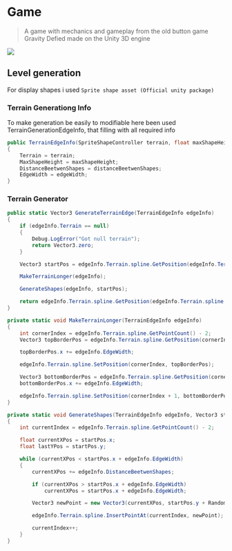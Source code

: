 # Game

>A game with mechanics and gameplay from the old button game Gravity Defied made on the Unity 3D engine

![](https://vgtimes.ru/uploads/posts/2020-07/thumbs/1594285914_d6c1a6becad08caf939b23ccf74c222f_fgraphic.jpg)

##  Level generation

For display shapes i used `Sprite shape asset (Official unity package)`


### Terrain Generationg Info
To make generation be easily to modifiable here been used TerrainGenerationEdgeInfo, that filling with all required info


```csharp
public TerrainEdgeInfo(SpriteShapeController terrain, float maxShapeHeight, float edgeWidth, float distanceBeetwenShapes)
{
    Terrain = terrain;
    MaxShapeHeight = maxShapeHeight;
    DistanceBeetwenShapes = distanceBeetwenShapes;
    EdgeWidth = edgeWidth;
}
```

### Terrain Generator

```csharp
public static Vector3 GenerateTerrainEdge(TerrainEdgeInfo edgeInfo)
{
    if (edgeInfo.Terrain == null)
    {
        Debug.LogError("Got null terrain");
        return Vector3.zero;
    }

    Vector3 startPos = edgeInfo.Terrain.spline.GetPosition(edgeInfo.Terrain.spline.GetPointCount() - 2);

    MakeTerrainLonger(edgeInfo);

    GenerateShapes(edgeInfo, startPos);

    return edgeInfo.Terrain.spline.GetPosition(edgeInfo.Terrain.spline.GetPointCount() - 3);
}
```

```csharp
private static void MakeTerrainLonger(TerrainEdgeInfo edgeInfo)
{
    int cornerIndex = edgeInfo.Terrain.spline.GetPointCount() - 2;
    Vector3 topBorderPos = edgeInfo.Terrain.spline.GetPosition(cornerIndex);

    topBorderPos.x += edgeInfo.EdgeWidth;

    edgeInfo.Terrain.spline.SetPosition(cornerIndex, topBorderPos);

    Vector3 bottomBorderPos = edgeInfo.Terrain.spline.GetPosition(cornerIndex + 1);
    bottomBorderPos.x += edgeInfo.EdgeWidth;

    edgeInfo.Terrain.spline.SetPosition(cornerIndex + 1, bottomBorderPos);
}
```

```csharp
private static void GenerateShapes(TerrainEdgeInfo edgeInfo, Vector3 startPos)
{
    int currentIndex = edgeInfo.Terrain.spline.GetPointCount() - 2;

    float currentXPos = startPos.x;
    float lastYPos = startPos.y;

    while (currentXPos < startPos.x + edgeInfo.EdgeWidth)
    {
        currentXPos += edgeInfo.DistanceBeetwenShapes;

        if (currentXPos > startPos.x + edgeInfo.EdgeWidth)
            currentXPos = startPos.x + edgeInfo.EdgeWidth;

        Vector3 newPoint = new Vector3(currentXPos, startPos.y + Random.Range(edgeInfo.MaxShapeHeight * .1f, edgeInfo.MaxShapeHeight));

        edgeInfo.Terrain.spline.InsertPointAt(currentIndex, newPoint);

        currentIndex++;
    }
}
```
